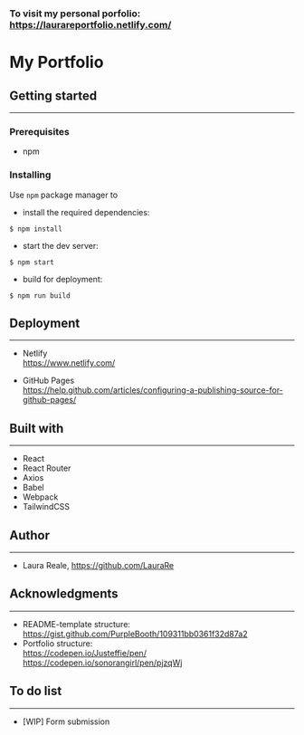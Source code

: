 ### To visit my personal porfolio:  https://laurareportfolio.netlify.com/

# My Portfolio 
## Getting started 
---
### Prerequisites
* npm
### Installing
Use `npm` package manager to 
* install the required dependencies:  
```
$ npm install  
```
* start the dev server:
```
$ npm start
```
* build for deployment:
```
$ npm run build
```
## Deployment
---
* Netlify  
https://www.netlify.com/

* GitHub Pages  
https://help.github.com/articles/configuring-a-publishing-source-for-github-pages/
## Built with
---
* React
* React Router
* Axios 
* Babel
* Webpack
* TailwindCSS 

## Author
---
* Laura Reale, https://github.com/LauraRe 

## Acknowledgments
---
* README-template structure: https://gist.github.com/PurpleBooth/109311bb0361f32d87a2
* Portfolio structure:  
https://codepen.io/Justeffie/pen/   
https://codepen.io/sonorangirl/pen/pjzqWj

## To do list
---
* [WIP] Form submission